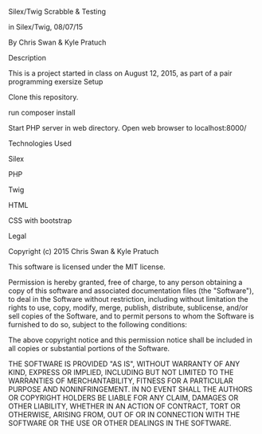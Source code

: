 Silex/Twig Scrabble & Testing

in Silex/Twig, 08/07/15

By Chris Swan & Kyle Pratuch

Description

This is a project started in class on August 12, 2015, as part of a pair programming exersize
Setup

Clone this repository.

run composer install

Start PHP server in web directory. Open web browser to localhost:8000/

Technologies Used

Silex

PHP

Twig

HTML

CSS with bootstrap

Legal

Copyright (c) 2015 Chris Swan & Kyle Pratuch

This software is licensed under the MIT license.

Permission is hereby granted, free of charge, to any person obtaining a copy of this software and associated documentation files (the "Software"), to deal in the Software without restriction, including without limitation the rights to use, copy, modify, merge, publish, distribute, sublicense, and/or sell copies of the Software, and to permit persons to whom the Software is furnished to do so, subject to the following conditions:

The above copyright notice and this permission notice shall be included in all copies or substantial portions of the Software.

THE SOFTWARE IS PROVIDED "AS IS", WITHOUT WARRANTY OF ANY KIND, EXPRESS OR IMPLIED, INCLUDING BUT NOT LIMITED TO THE WARRANTIES OF MERCHANTABILITY, FITNESS FOR A PARTICULAR PURPOSE AND NONINFRINGEMENT. IN NO EVENT SHALL THE AUTHORS OR COPYRIGHT HOLDERS BE LIABLE FOR ANY CLAIM, DAMAGES OR OTHER LIABILITY, WHETHER IN AN ACTION OF CONTRACT, TORT OR OTHERWISE, ARISING FROM, OUT OF OR IN CONNECTION WITH THE SOFTWARE OR THE USE OR OTHER DEALINGS IN THE SOFTWARE.
